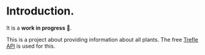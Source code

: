 # Introduction.

It is a **work in progress** 🚧.

This is a project about providing information about all plants.
The free [Trefle API](https://trefle.io) is used for this. 

